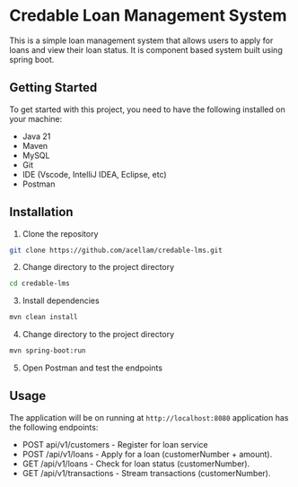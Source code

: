 # Credable Loan Management System

This is a simple loan management system that allows users to apply for loans and view their loan status.
It is component based system built using spring boot.

## Getting Started

To get started with this project, you need to have the following installed on your machine:

- Java 21
- Maven
- MySQL
- Git
- IDE (Vscode, IntelliJ IDEA, Eclipse, etc)
- Postman

## Installation

1. Clone the repository

```bash
git clone https://github.com/acellam/credable-lms.git
```

2. Change directory to the project directory

```bash
cd credable-lms
```

3. Install dependencies

```bash
mvn clean install
```

4. Change directory to the project directory

```bash
mvn spring-boot:run
```

5. Open Postman and test the endpoints

## Usage

The application will be on running at `http://localhost:8080` application has the following endpoints:

- POST api/v1/customers - Register for loan service
- POST /api/v1/loans - Apply for a loan (customerNumber + amount).
- GET /api/v1/loans - Check for loan status (customerNumber).
- GET /api/v1/transactions - Stream transactions (customerNumber).
